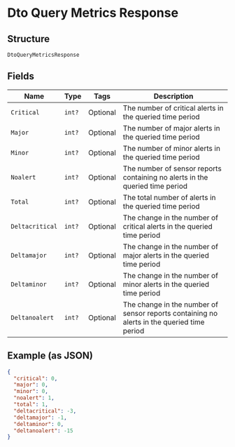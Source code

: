
# Dto Query Metrics Response

## Structure

`DtoQueryMetricsResponse`

## Fields

| Name | Type | Tags | Description |
|  --- | --- | --- | --- |
| `Critical` | `int?` | Optional | The number of critical alerts in the queried time period |
| `Major` | `int?` | Optional | The number of major alerts in the queried time period |
| `Minor` | `int?` | Optional | The number of minor alerts in the queried time period |
| `Noalert` | `int?` | Optional | The number of sensor reports containing no  alerts in the queried time period |
| `Total` | `int?` | Optional | The total number of alerts in the queried time period |
| `Deltacritical` | `int?` | Optional | The change in the number of critical alerts in the queried time period |
| `Deltamajor` | `int?` | Optional | The change in the number of major alerts in the queried time period |
| `Deltaminor` | `int?` | Optional | The change in the number of minor alerts in the queried time period |
| `Deltanoalert` | `int?` | Optional | The change in the number of sensor reports containing no alerts in the queried time period |

## Example (as JSON)

```json
{
  "critical": 0,
  "major": 0,
  "minor": 0,
  "noalert": 1,
  "total": 1,
  "deltacritical": -3,
  "deltamajor": -1,
  "deltaminor": 0,
  "deltanoalert": -15
}
```

